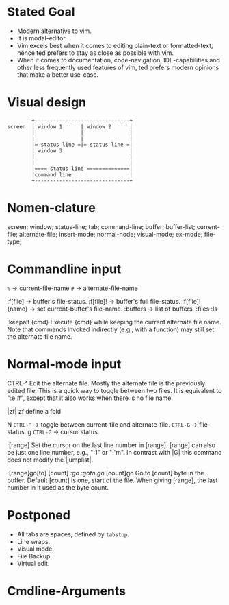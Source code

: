 Stated Goal
===========

* Modern alternative to vim.
* It is modal-editor.
* Vim excels best when it comes to editing plain-text or formatted-text,
  hence ted prefers to stay as close as possible with vim.
* When it comes to documentation, code-navigation, IDE-capabilities and
  other less frequently used features of vim, ted prefers modern opinions
  that make a better use-case.

Visual design
=============

```
        +-------------------------------+
screen  | window 1      | window 2      |
        |               |               |
        |               |               |
        |= status line =|= status line =|
        | window 3                      |
        |                               |
        |                               |
        |==== status line ==============|
        |command line                   |
        +-------------------------------+
```

Nomen-clature
=============

screen; window; status-line; tab; command-line;
buffer; buffer-list;
current-file; alternate-file;
insert-mode; normal-node; visual-mode; ex-mode;
file-type;

Commandline input
=================

`%` -> current-file-name
`#` -> alternate-file-name

:f[file]          -> buffer's file-status.
:f[file]!         -> buffer's full file-status.
:f[file]! {name}  -> set current-buffer's file-name.
:buffers          -> list of buffers.
:files
:ls

:keepalt {cmd}		Execute {cmd} while keeping the current alternate file
			name.  Note that commands invoked indirectly (e.g.,
			with a function) may still set the alternate file
			name.

Normal-mode input
=================

CTRL-^		Edit the alternate file.  Mostly the alternate file is
			the previously edited file.  This is a quick way to
			toggle between two files.  It is equivalent to ":e #",
			except that it also works when there is no file name.

|zf|	zf	define a fold

N   `CTRL-^` -> toggle between current-file and alternate-file.
    `CTRL-G` -> file-status.
  g `CTRL-G` -> cursor status.

:[range]	Set the cursor on the last line number in [range].
			[range] can also be just one line number, e.g., ":1"
			or ":'m".
			In contrast with |G| this command does not modify the
			|jumplist|.

:[range]go[to] [count]					*:go* *:goto* *go*
[count]go		Go to [count] byte in the buffer.  Default [count] is
			one, start of the file.  When giving [range], the
			last number in it used as the byte count.

Postponed
=========

* All tabs are spaces, defined by `tabstop`.
* Line wraps.
* Visual mode.
* File Backup.
* Virtual edit.

Cmdline-Arguments
=================
